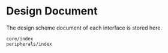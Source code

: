 # Design Document

The design scheme document of each interface is stored here.

```{toctree}
core/index
peripherals/index
```
